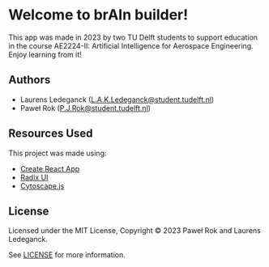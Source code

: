 # Welcome to brAIn builder!

This app was made in 2023 by two TU Delft students to support education in the course AE2224-II: Artificial Intelligence for Aerospace Engineering. Enjoy learning from it!

## Authors

- Laurens Ledeganck (L.A.K.Ledeganck@student.tudelft.nl)
- Paweł Rok (P.J.Rok@student.tudelft.nl)

## Resources Used

This project was made using:
- [Create React App](https://github.com/facebook/create-react-app)
- [Radix UI](https://www.radix-ui.com/)
- [Cytoscape.js](https://js.cytoscape.org/)

## License

Licensed under the MIT License, Copyright © 2023 Paweł Rok and Laurens Ledeganck.

See [LICENSE](./LICENSE) for more information.
